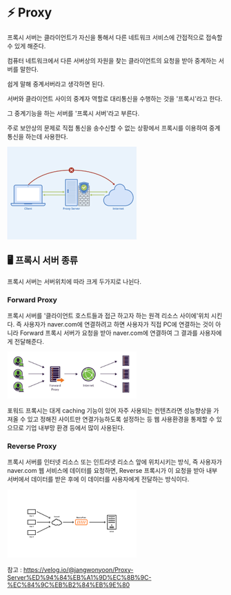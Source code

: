 # ⚡️ Proxy

프록시 서버는 클라이언트가 자신을 통해서 다른 네트워크 서비스에 간접적으로 접속할 수 있게 해준다.

컴퓨터 네트워크에서 다른 서버상의 자원을 찾는 클라이언트의 요청을 받아 중계하는 서버를 말한다.

쉽게 말해 중계서버라고 생각하면 된다.

서버와 클라이언트 사이의 중계자 역할로 대리통신을 수행하는 것을 '프록시'라고 한다.

그 중계기능을 하는 서버를 '프록시 서버'라고 부른다.

주로 보안상의 문제로 직접 통신을 송수신할 수 없는 상황에서 프록시를 이용하여 중계 통신을 하는데 사용한다.

<img src ="images/proxy.png" width="300px" />

## 🖥 프록시 서버 종류
프록시 서버는 서버위치에 따라 크게 두가지로 나뉜다.

### Forward Proxy
프록시 서버를 '클라이언트 호스트들과 접근 하고자 하는 원격 리소스 사이에'위치 시킨다. 즉 사용자가 naver.com에 연결하려고 하면 사용자가 직접 PC에 연결하는 것이 아니라 Forward 프록시 서버가 요청을 받아 naver.com에 연결하여 그 결과를 사용자에게 전달해준다.

<img src="images/forward_Proxy.jpeg" width="300px" />

포워드 프록시는 대게 caching 기능이 있어 자주 사용되는 컨텐츠라면 성능향상을 가져올 수 있고 정해진 사이트만 연결가능하도록 설정하는 등 웹 사용환경을 통제할 수 있으므로 기업 내부망 환경 등에서 많이 사용된다.

### Reverse Proxy
프록시 서버를 인터넷 리소스 또는 인트라넷 리소스 앞에 위치시키는 방식, 즉 사용자가 naver.com 웹 서비스에 데이터를 요청하면, Reverse 프록시가 이 요청을 받아 내부 서버에서 데이터를 받은 후에 이 데이터를 사용자에게 전달하는 방식이다.

<img src="images/reverse_Proxy.jpeg" width="300px" />

참고 : https://velog.io/@jangwonyoon/Proxy-Server%ED%94%84%EB%A1%9D%EC%8B%9C-%EC%84%9C%EB%B2%84%EB%9E%80
